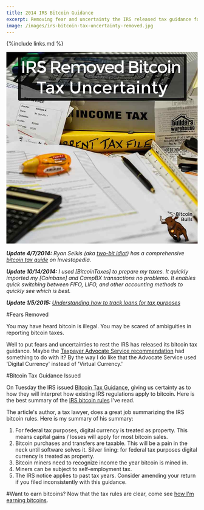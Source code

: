 ```yaml
---
title: 2014 IRS Bitcoin Guidance
excerpt: Removing fear and uncertainty the IRS released tax guidance for bitcoin investors, miners, and holders.
image: /images/irs-bitcoin-tax-uncertainty-removed.jpg
---
```


{%include links.md %}

![IRS bitcoin tax uncertainty removed](/images/irs-bitcoin-tax-uncertainty-removed.jpg "IRS bitcoin tax uncertainty removed")

***Update 4/7/2014:** Ryan Selkis (aka [two-bit idiot](http://two-bit-idiot.tumblr.com/post/81997998252/my-big-daddy-bitcoin-tax-article-is-live-on)) has a comprehensive [bitcoin tax guide](http://www.investopedia.com/university/definitive-bitcoin-tax-guide-dont-let-irs-snow-you/) on Investopedia.*

***Update 10/14/2014:** I used [BitcoinTaxes] to prepare my taxes. It quickly imported my [Coinbase] and CampBX transactions no problemo. It enables quick switching between FIFO, LIFO, and other accounting methods to quickly see which is best.*

***Update 1/5/2015:** [Understanding how to track loans for tax purposes](http://p2plendingexpert.com/the-guide-to-tracking-bitcoin-p2p-loans-for-us-citizens/)*

#Fears Removed

You may have heard bitcoin is illegal. You may be scared of ambiguities in reporting bitcoin taxes.

Well to put fears and uncertainties to rest the IRS has released its bitcoin tax guidance. Maybe the [Taxpayer Advocate Service recommendation](http://www.taxpayeradvocate.irs.gov/2013-Annual-Report/bitcoin/) had something to do with it? By the way I do like that the Advocate Service used 'Digital Currency' instead of 'Virtual Currency.'

#Bitcoin Tax Guidance Issued

On Tuesday the IRS issued [Bitcoin Tax Guidance](http://www.irs.gov/pub/irs-drop/n-14-21.pdf), giving us certainty as to how they will interpret how existing IRS regulations apply to bitcoin. Here is the best summary of the [IRS bitcoin rules](http://www.reddit.com/r/Bitcoin/comments/21g6sx/i_am_a_tax_attorney_here_is_what_the_irs_notice/) I've read. 

The article's author, a tax lawyer, does a great job summarizing the IRS bitcoin rules. Here is my summary of his summary:

1. For federal tax purposes, digital currency is treated as property. This means capital gains / losses will apply for most bitcoin sales.
2. Bitcoin purchases and transfers are taxable. This will be a pain in the neck until software solves it. Silver lining: for federal tax purposes digital currency is treated as property.
3. Bitcoin miners need to recognize income the year bitcoin is mined in.
4. Miners can be subject to self-­employment tax.
5. The IRS notice applies to past tax years. Consider amending your return if you filed inconsistently with this guidance.

#Want to earn bitcoins?
Now that the tax rules are clear, come see [how I'm earning bitcoins](/portfolio/).